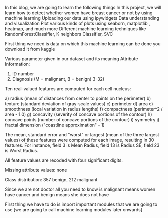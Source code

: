 In this blog, we are going to learn the following things
In this project, we will learn how to detect whether women have breast cancer or not by using machine learning
Uploading our data using ipywidgets
Data understanding and visualization
Plot various kinds of plots using seaborn, matplotlib , heatmap, and much more
Different machine learning techniques like RandomForestClassifier, K neighbors Classifier, SVC

First thing we need is data on which this machine learning can be done you download it from kaggle

Various parameter given in our dataset and its meaning
Attribute Information:

1) ID number
2) Diagnosis (M = malignant, B = benign)
3-32)

Ten real-valued features are computed for each cell nucleus:

a) radius (mean of distances from center to points on the perimeter)
b) texture (standard deviation of gray-scale values)
c) perimeter
d) area
e) smoothness (local variation in radius lengths)
f) compactness (perimeter^2 / area - 1.0)
g) concavity (severity of concave portions of the contour)
h) concave points (number of concave portions of the contour)
i) symmetry
j) fractal dimension ("coastline approximation" - 1)

The mean, standard error and "worst" or largest (mean of the three
largest values) of these features were computed for each image,
resulting in 30 features. For instance, field 3 is Mean Radius, field
13 is Radius SE, field 23 is Worst Radius.

All feature values are recoded with four significant digits.

Missing attribute values: none

Class distribution: 357 benign, 212 malignant

Since we are not doctor all you need to know is malignant means women have cancer and benign means she does not have

First thing we have to do is import important modules that we are going to use [we are going to call machine learning modules later onwards]
